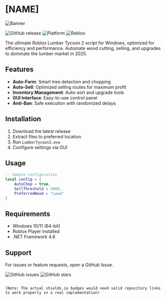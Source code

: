 # [NAME]

![Banner](https://i.postimg.cc/05LM1bYD/e0a4f47f-0736-4eee-9791-425172eba9ba.png)

![GitHub release](https://img.shields.io/github/release-date/2025)
![Platform](https://img.shields.io/badge/Platform-Windows-blue)
![Roblox](https://img.shields.io/badge/Roblox-LumberTycoon2-red)

The ultimate Roblox Lumber Tycoon 2 script for Windows, optimized for efficiency and performance. Automate wood cutting, selling, and upgrades to dominate the lumber market in 2025.

## Features

- **Auto-Farm**: Smart tree detection and chopping
- **Auto-Sell**: Optimized selling routes for maximum profit
- **Inventory Management**: Auto-sort and upgrade tools
- **GUI Interface**: Easy-to-use control panel
- **Anti-Ban**: Safe execution with randomized delays

## Installation

1. Download the latest release
2. Extract files to preferred location
3. Run `LumberTycoon2.exe`
4. Configure settings via GUI

## Usage

```lua
-- Sample configuration
local config = {
    AutoChop = true,
    SellThreshold = 5000,
    PreferredWood = "Lava"
}
```

## Requirements

- Windows 10/11 (64-bit)
- Roblox Player installed
- .NET Framework 4.8

## Support

For issues or feature requests, open a GitHub Issue. 

![GitHub issues](https://img.shields.io/github/issues-raw)
![GitHub stars](https://img.shields.io/github/stars)

```

(Note: The actual shields.io badges would need valid repository links to work properly in a real implementation)